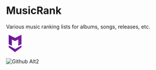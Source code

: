 # MusicRank
Various music ranking lists for albums, songs, releases, etc.

![Github Alt1](https://github.com/adam-p/markdown-here/raw/master/src/common/images/icon48.png "Logo Title Text 1")

![Github Alt2](https://github.com/adam-p/markdown-here/raw/master/src/common/images/icosdadsf.png "Logo Title Text 2")
